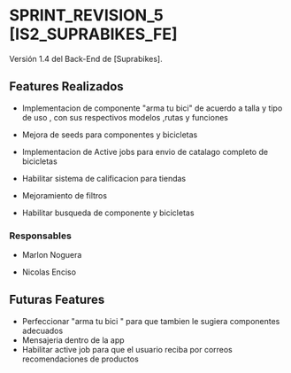 # SPRINT_REVISION_5 [IS2_SUPRABIKES_FE]


Versión 1.4 del Back-End de [Suprabikes].

## Features Realizados 
* Implementacion de componente "arma tu bici" de acuerdo a talla y tipo de uso , con sus respectivos modelos ,rutas y funciones 

* Mejora de seeds para componentes y bicicletas

* Implementacion de Active jobs para envio de catalago completo de bicicletas

* Habilitar sistema de calificacion para tiendas 

* Mejoramiento de filtros

* Habilitar busqueda de componente y bicicletas 

### Responsables

* Marlon Noguera   

* Nicolas Enciso

## Futuras Features

* Perfeccionar "arma tu bici " para que tambien le sugiera componentes adecuados
* Mensajeria dentro de la app
* Habilitar active job para que el usuario reciba por correos recomendaciones de productos 

